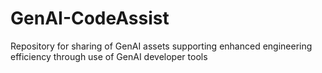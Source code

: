 # GenAI-CodeAssist
Repository for sharing of GenAI assets supporting enhanced engineering efficiency through use of GenAI developer tools
